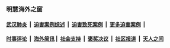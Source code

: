 
### 明慧海外之窗

####  [武汉肺炎](indexes/365.md?t=04080801) &nbsp;|&nbsp;  [迫害案例综述](indexes/328.md?t=04080801) &nbsp;|&nbsp; [迫害致死案例](indexes/277.md?t=04080801)  &nbsp;|&nbsp; [更多迫害案例](indexes/81.md?t=04080801)  &nbsp;|&nbsp; 
####  [时事评论](indexes/19.md?t=04080801) &nbsp;|&nbsp; [海外简讯](indexes/245.md?t=04080801)&nbsp;|&nbsp;  [社会支持](indexes/140.md?t=04080801) &nbsp;|&nbsp; [褒奖决议](indexes/282.md?t=04080801) &nbsp;|&nbsp; [社区报道](indexes/91.md?t=04080801)  &nbsp;|&nbsp; [天人之间](indexes/78.md?t=04080801) 

